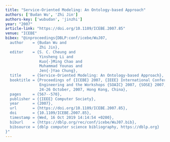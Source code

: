 ```yaml
---
title: "Service-Oriented Modeling: An Ontology-based Approach"
authors: ['Budan Wu', 'Zhi Jin']
authors-key: ['wubudan', 'jinzhi']
year: "2007"
article-link: "https://doi.org/10.1109/ICEBE.2007.85"
venue: "ICEBE"
bibex: "@inproceedings{DBLP:conf/icebe/WuJ07,
  author    = {Budan Wu and
               Zhi Jin},
  editor    = {S. C. Cheung and
               Yinsheng Li and
               Kuo{-}Ming Chao and
               Muhammad Younas and
               Jen{-}Yao Chung},
  title     = {Service-Oriented Modeling: An Ontology-based Approach},
  booktitle = {Proceedings of {ICEBE} 2007, {IEEE} International Conference on e-Business
               Engineering and the Workshops {SOAIC} 2007, {SOSE} 2007, {SOKM} 2007,
               24-26 October, 2007, Hong Kong, China},
  pages     = {567--570},
  publisher = {{IEEE} Computer Society},
  year      = {2007},
  url       = {https://doi.org/10.1109/ICEBE.2007.85},
  doi       = {10.1109/ICEBE.2007.85},
  timestamp = {Wed, 16 Oct 2019 14:14:54 +0200},
  biburl    = {https://dblp.org/rec/conf/icebe/WuJ07.bib},
  bibsource = {dblp computer science bibliography, https://dblp.org}
}"
---
```

